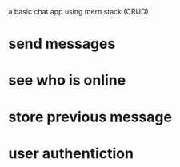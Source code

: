 a basic chat app using mern stack (CRUD)

# send messages 
# see who is online
# store previous message
# user authentiction 
